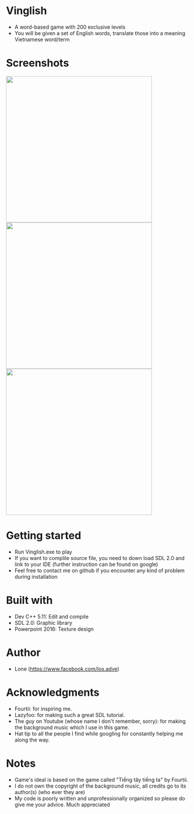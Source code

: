# Vinglish

  - A word-based game with 200 exclusive levels
  - You will be given a set of English words, translate those into a meaning Vietnamese word/term 
  
# Screenshots

<img src="https://raw.githubusercontent.com/lone17/Vinglish/main/screenshots/1.png" height="400"> <img src="https://raw.githubusercontent.com/lone17/Vinglish/main/screenshots/2.png" height="400"> <img src="https://raw.githubusercontent.com/lone17/Vinglish/main/screenshots/3.png" height="400"> 

# Getting started

  - Run Vinglish.exe to play
  - If you want to complile source file, you need to down load SDL 2.0 and link to your IDE (further instruction can be found on google)
  - Feel free to contact me on github if you encounter any kind of problem during installation
		
# Built with

  - Dev C++ 5.11: Edit and compile
  - SDL 2.0: Graphic library
  - Powerpoint 2016: Texture design
	
# Author 

  - Lone (https://www.facebook.com/los.adve)

# Acknowledgments

  - Fourtii: for inspiring me.
  - Lazyfoo: for making such a great SDL tutorial.
  - The guy on Youtube (whose name I don't remember, sorry): for making the background music which I use in this game.
  - Hat tip to all the people I find while googling for constantly helping me along the way.

# Notes

  - Game's ideal is based on the game called "Tiếng tây tiếng ta" by Fourtii.
  - I do not own the copyright of the background music, all credits go to its author(s) (who ever they are)
  - My code is poorly written and unprofessionally organized so please do give me your advice. Much appreciated

